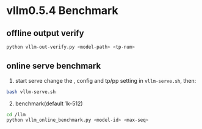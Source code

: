 # vllm0.5.4 Benchmark

## offline output verify

```bash
python vllm-out-verify.py <model-path> <tp-num>
```

## online serve benchmark

1. start serve
change the <model-path>, config <model-id> and tp/pp setting in `vllm-serve.sh`, then:

```bash
bash vllm-serve.sh
```

2. benchmark(default 1k-512)

```bash
cd /llm
python vllm_online_benchmark.py <model-id> <max-seq>
```
